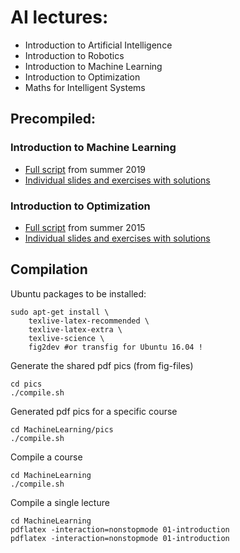 # AI lectures:

* Introduction to Artificial Intelligence
* Introduction to Robotics
* Introduction to Machine Learning
* Introduction to Optimization
* Maths for Intelligent Systems

## Precompiled:

### Introduction to Machine Learning

* [Full script](../../releases/download/v0.1/script.pdf) from summer 2019
* [Individual slides and exercises with solutions](../../releases/tag/v0.1)

### Introduction to Optimization

* [Full script](../../releases/download/v0.2/script.pdf) from summer 2015
* [Individual slides and exercises with solutions](../../releases/tag/v0.2)

## Compilation

Ubuntu packages to be installed:
```
sudo apt-get install \
	texlive-latex-recommended \
	texlive-latex-extra \
	texlive-science \
	fig2dev #or transfig for Ubuntu 16.04 !
```

Generate the shared pdf pics (from fig-files)
```
cd pics
./compile.sh
```

Generated pdf pics for a specific course
```
cd MachineLearning/pics
./compile.sh
```

Compile a course
```
cd MachineLearning
./compile.sh
```

Compile a single lecture
```
cd MachineLearning
pdflatex -interaction=nonstopmode 01-introduction
pdflatex -interaction=nonstopmode 01-introduction
```
